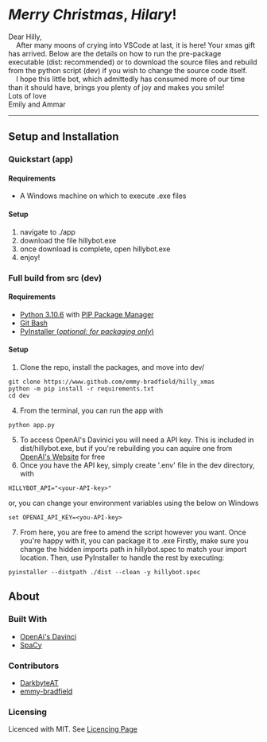 # $Merry$ $Christmas,$ $Hilary!$

Dear Hilly, <br/>
&nbsp; &nbsp; After many moons of crying into VSCode at last, it is here! Your xmas gift has arrived. Below are the details on how to run the pre-package executable (dist: recommended) or to download the source files and rebuild from the python script (dev) if you wish to change the source code itself. <br/>
&nbsp; &nbsp; I hope this little bot, which admittedly has consumed more of our time than it should have, brings you plenty of joy and makes you smile! <br/>
Lots of love <br/>
Emily and Ammar

--- 

## Setup and Installation

### Quickstart (app)

#### Requirements
* A Windows machine on which to execute .exe files

#### Setup

1. navigate to ./app
2. download the file hillybot.exe
3. once download is complete, open hillybot.exe
4. enjoy!

### Full build from src (dev)

#### Requirements
* [Python 3.10.6](https://www.python.org/downloads/) with [PIP Package Manager](https://pypi.org/project/pip/)
* [Git Bash](https://git-scm.com/downloads)
* [PyInstaller (*optional: for packaging only*)](https://pyinstaller.org/en/stable/)

#### Setup
1. Clone the repo, install the packages, and move into dev/
```
git clone https://www.github.com/emmy-bradfield/hilly_xmas
python -m pip install -r requirements.txt
cd dev
```
4. From the terminal, you can run the app with
```
python app.py
```
5. To access OpenAI's Davinici you will need a API key. This is included in dist/hillybot.exe, but if you're rebuilding you can aquire one from [OpenAI's Website](https://openai.com/api/) for free
6. Once you have the API key, simply create '.env' file in the dev directory, with
```
HILLYBOT_API="<your-API-key>"
```
or, you can change your environment variables using the below on Windows
```
set OPENAI_API_KEY=<you-API-key>
```
7. From here, you are free to amend the script however you want. Once you're happy with it, you can package it to .exe Firstly, make sure you change the hidden imports path in hillybot.spec to match your import location. Then, use PyInstaller to handle the rest by executing:
```
pyinstaller --distpath ./dist --clean -y hillybot.spec
```

## About

### Built With
* [OpenAi's Davinci](https://www.github.com/openai)
* [SpaCy](https://github.com/explosion/spaCy)

### Contributors
* [DarkbyteAT](https://www.github.com/darkbyteAT)
* [emmy-bradfield](https://www.github.com/emmy-bradfield)

### Licensing
Licenced with MIT. See [Licencing Page](https://github.com/emmy-bradfield/hilly_xmas/blob/master/LICENSE)
